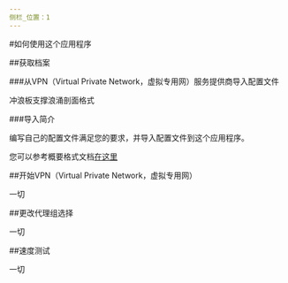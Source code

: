 ```yaml
---
侧栏_位置：1
---
```


#如何使用这个应用程序

##获取档案

###从VPN（Virtual Private Network，虚拟专用网）服务提供商导入配置文件

冲浪板支撑浪涌剖面格式

###导入简介

编写自己的配置文件满足您的要求，并导入配置文件到这个应用程序。

您可以参考概要格式文档[在这里](/docs/profile-format/overview)

##开始VPN（Virtual Private Network，虚拟专用网）

一切

##更改代理组选择

一切

##速度测试

一切
